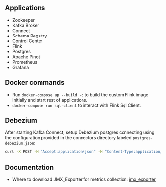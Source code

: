 ## Applications

- Zookeeper
- Kafka Broker
- Connect
- Schema Regsitry
- Control Center
- Flink
- Postgres
- Apache Pinot
- Prometheus
- Grafana

## Docker commands

- Run `docker-compose up --build -d` to build the custom Flink image initially and start rest of applications.
- `docker-compose run sql-client` to interact with Flink Sql Client.

## Debezium

After starting Kafka Connect, setup Debezium postgres connecting using the configuration provided in the connectors directory labeled `postgres-debezium.json`:

```bash
curl -X POST -H "Accept:application/json" -H "Content-Type:application/json" localhost:8083/connectors/ -d @connectors/postgres-debezium.json
```

## Documentation

- Where to download JMX_Exporter for metrics collection: [jmx_exporter](https://github.com/prometheus/jmx_exporter?tab=readme-ov-file)

